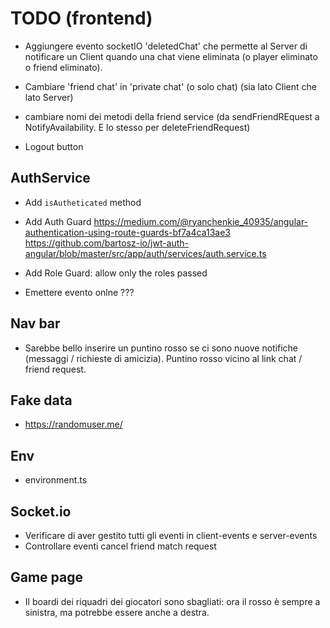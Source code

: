 # TODO (frontend)

- Aggiungere evento socketIO 'deletedChat' che permette al Server di notificare un Client quando una chat viene eliminata (o player eliminato o friend eliminato).
- Cambiare 'friend chat' in 'private chat' (o solo chat) (sia lato Client che lato Server)
- cambiare nomi dei metodi della friend service (da sendFriendREquest a NotifyAvailability. E lo stesso per deleteFriendRequest)

- Logout button

## AuthService
- Add `isAutheticated` method

- Add Auth Guard
https://medium.com/@ryanchenkie_40935/angular-authentication-using-route-guards-bf7a4ca13ae3
https://github.com/bartosz-io/jwt-auth-angular/blob/master/src/app/auth/services/auth.service.ts

- Add Role Guard: allow only the roles passed

- Emettere evento onlne ???

## Nav bar
- Sarebbe bello inserire un puntino rosso se ci sono nuove notifiche (messaggi / richieste
  di amicizia). Puntino rosso vicino al link chat / friend request.


## Fake data
- https://randomuser.me/


## Env
- environment.ts


## Socket.io
- Verificare di aver gestito tutti gli eventi in client-events e server-events
- Controllare eventi cancel friend match request


## Game page
- Il boardi dei riquadri dei giocatori sono sbagliati: ora il rosso è sempre a sinistra,
  ma potrebbe essere anche a destra.

